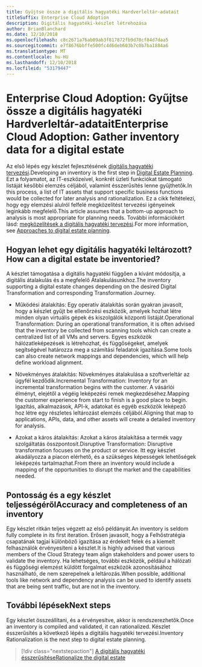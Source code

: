 ```yaml
---
title: Gyűjtse össze a digitális hagyatéki Hardverleltár-adatait
titleSuffix: Enterprise Cloud Adoption
description: Digitális hagyatéki-készlet létrehozása
author: BrianBlanchard
ms.date: 12/10/2018
ms.openlocfilehash: c8c2671a76ab09ab3f817872fb9d78cf84d7daa5
ms.sourcegitcommit: e7f8676bbffe500fc4d6deb603b7c0b7ba1884a6
ms.translationtype: MT
ms.contentlocale: hu-HU
ms.lasthandoff: 12/10/2018
ms.locfileid: "53179447"
---
```

# <a name="enterprise-cloud-adoption-gather-inventory-data-for-a-digital-estate"></a><span data-ttu-id="5757d-103">Enterprise Cloud Adoption: Gyűjtse össze a digitális hagyatéki Hardverleltár-adatait</span><span class="sxs-lookup"><span data-stu-id="5757d-103">Enterprise Cloud Adoption: Gather inventory data for a digital estate</span></span>

<span data-ttu-id="5757d-104">Az első lépés egy készlet fejlesztésének [digitális hagyatéki tervezési](overview.md).</span><span class="sxs-lookup"><span data-stu-id="5757d-104">Developing an inventory is the first step in [Digital Estate Planning](overview.md).</span></span> <span data-ttu-id="5757d-105">Ezt a folyamatot, az IT-eszközeivel, konkrét üzleti funkciókat támogató listáját későbbi elemzés céljából, valamint ésszerűsítés lenne gyűjthetők.</span><span class="sxs-lookup"><span data-stu-id="5757d-105">In this process, a list of IT assets that support specific business functions would be collected for later analysis and rationalization.</span></span> <span data-ttu-id="5757d-106">Ez a cikk feltételezi, hogy egy elemzési alulról felfelé megközelítést tervezési igényeinek leginkább megfelelő.</span><span class="sxs-lookup"><span data-stu-id="5757d-106">This article assumes that a bottom-up approach to analysis is most appropriate for planning needs.</span></span> <span data-ttu-id="5757d-107">További információkért lásd: [megközelítések a digitális hagyatéki tervezési](./approach.md).</span><span class="sxs-lookup"><span data-stu-id="5757d-107">For more information, see [Approaches to digital estate planning](./approach.md).</span></span>

## <a name="how-can-a-digital-estate-be-inventoried"></a><span data-ttu-id="5757d-108">Hogyan lehet egy digitális hagyatéki leltározott?</span><span class="sxs-lookup"><span data-stu-id="5757d-108">How can a digital estate be inventoried?</span></span>

<span data-ttu-id="5757d-109">A készlet támogatása a digitális hagyatéki függően a kívánt módosítja, a digitális átalakulás és a megfelelő Átalakulásunkhoz.</span><span class="sxs-lookup"><span data-stu-id="5757d-109">The inventory supporting a digital estate changes depending on the desired Digital Transformation and corresponding Transformation Journey.</span></span>

- <span data-ttu-id="5757d-110">Működési átalakítás: Egy operatív átalakítás során gyakran javasolt, hogy a készlet gyűjt be ellenőrzési eszközök, amelyek hozhat létre minden olyan virtuális gépek és kiszolgálók központi listáját.</span><span class="sxs-lookup"><span data-stu-id="5757d-110">Operational Transformation: During an operational transformation, it is often advised that the inventory be collected from scanning tools which can create a centralized list of all VMs and servers.</span></span> <span data-ttu-id="5757d-111">Egyes eszközök hálózatleképezések is létrehozhat, és függőségeket, amelyek segítségével határozza meg a számítási feladatok igazítása.</span><span class="sxs-lookup"><span data-stu-id="5757d-111">Some tools can also create network mappings and dependencies, which will help define workload alignment.</span></span>

- <span data-ttu-id="5757d-112">Növekményes átalakítás: Növekményes átalakulása a szoftverleltár az ügyfél kezdődik.</span><span class="sxs-lookup"><span data-stu-id="5757d-112">Incremental Transformation: Inventory for an incremental transformation begins with the customer.</span></span> <span data-ttu-id="5757d-113">A vásárlói élményt, elejétől a végéig leképezési remek megkezdéséhez.</span><span class="sxs-lookup"><span data-stu-id="5757d-113">Mapping the customer experience from start to finish is a good place to begin.</span></span> <span data-ttu-id="5757d-114">Igazítás, alkalmazások, API-k, adatokat és egyéb eszközök leképező hoz létre egy részletes leltározást elemzés céljából.</span><span class="sxs-lookup"><span data-stu-id="5757d-114">Aligning that map to applications, APIs, data, and other assets will create a detailed inventory for analysis.</span></span>

- <span data-ttu-id="5757d-115">Azokat a káros átalakítás: Azokat a káros átalakítása a termék vagy szolgáltatás összpontosít.</span><span class="sxs-lookup"><span data-stu-id="5757d-115">Disruptive Transformation: Disruptive transformation focuses on the product or service.</span></span> <span data-ttu-id="5757d-116">Itt egy készlet akadályozza a piacon elérhető, és a szükséges képességek lehetőségek leképezés tartalmazhat.</span><span class="sxs-lookup"><span data-stu-id="5757d-116">From there an inventory would include a mapping of the opportunities to disrupt the market and the capabilities needed.</span></span>

## <a name="accuracy-and-completeness-of-an-inventory"></a><span data-ttu-id="5757d-117">Pontosság és a egy készlet teljességéről</span><span class="sxs-lookup"><span data-stu-id="5757d-117">Accuracy and completeness of an inventory</span></span>

<span data-ttu-id="5757d-118">Egy készlet ritkán teljes végzett az első példányát.</span><span class="sxs-lookup"><span data-stu-id="5757d-118">An inventory is seldom fully complete in its first iteration.</span></span> <span data-ttu-id="5757d-119">Erősen javasolt, hogy a Felhőstratégia csapatának tagjai különböző igazítása az érdekelt felek és a kiemelt felhasználók érvényesíteni a készlet.</span><span class="sxs-lookup"><span data-stu-id="5757d-119">It is highly advised that various members of the Cloud Strategy team align stakeholders and power users to validate the inventory.</span></span> <span data-ttu-id="5757d-120">Ha lehetséges, további eszközök, például a hálózati és függőségi elemzést küldött forgalmat eszközök azonosításához használható, de nem szerepelnek a leltározás.</span><span class="sxs-lookup"><span data-stu-id="5757d-120">When possible, additional tools like network and dependency analysis can be used to identify assets that are being sent traffic, but are not in the inventory.</span></span>

## <a name="next-steps"></a><span data-ttu-id="5757d-121">További lépések</span><span class="sxs-lookup"><span data-stu-id="5757d-121">Next steps</span></span>

<span data-ttu-id="5757d-122">Egy készlet összeállítani, és a érvényesítve, akkor is rendszerezhetők.</span><span class="sxs-lookup"><span data-stu-id="5757d-122">Once an inventory is compiled and validated, it can rationalized.</span></span> <span data-ttu-id="5757d-123">Készlet ésszerűsítés a következő lépés a digitális hagyatéki tervezési.</span><span class="sxs-lookup"><span data-stu-id="5757d-123">Inventory Rationalization is the next step to digital estate planning.</span></span>

> [!div class="nextstepaction"]
> [<span data-ttu-id="5757d-124">A digitális hagyatéki ésszerűsítése</span><span class="sxs-lookup"><span data-stu-id="5757d-124">Rationalize the digital estate</span></span>](rationalize.md)